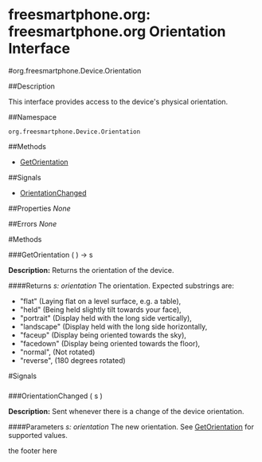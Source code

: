 
# freesmartphone.org: freesmartphone.org Orientation Interface
            

#org.freesmartphone.Device.Orientation

##Description


This interface provides access to the device's physical orientation.


##Namespace


```org.freesmartphone.Device.Orientation```


##Methods

* [GetOrientation](GetOrientation)


##Signals

* [OrientationChanged](OrientationChanged)


##Properties
*None*

##Errors
*None*

#Methods

###<a name="GetOrientation">GetOrientation</a> ( ) &rarr; s


**Description:** Returns the orientation of the device. 

####Returns
<i>s: orientation</i>
The orientation. Expected substrings are:  <ul>  <li>"flat" (Laying flat on a level surface, e.g. a table),</li>  <li>"held" (Being held slightly tilt towards your face),</li>  <li>"portrait" (Display held with the long side vertically),</li>  <li>"landscape" (Display held with the long side horizontally,</li>  <li>"faceup" (Display being oriented towards the sky),</li>  <li>"facedown" (Display being oriented towards the floor),</li>  <li>"normal", (Not rotated)</li>  <li>"reverse", (180 degrees rotated)</li>  </ul> 



#Signals

###
###<a name="OrientationChanged">OrientationChanged</a> ( s )

**Description:** Sent whenever there is a change of the device orientation. 

####Parameters
<i>s: orientation</i>
The new orientation. See <a href="specs/org.freesmartphone.Device.Orientation/#GetOrientation">GetOrientation</a> for supported values. 



the footer here
